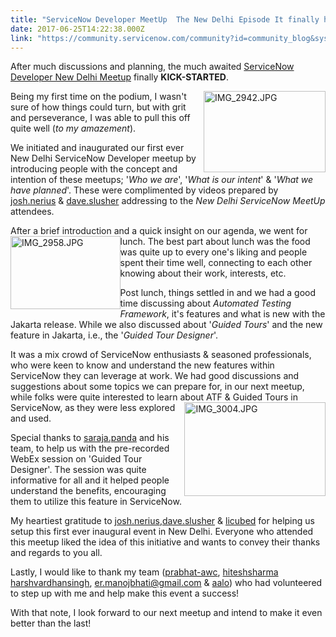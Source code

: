 ```yaml
---
title: "ServiceNow Developer MeetUp  The New Delhi Episode It finally happened"
date: 2017-06-25T14:22:38.000Z
link: "https://community.servicenow.com/community?id=community_blog&sys_id=71cd62e9dbd0dbc01dcaf3231f96190c"
---
```

<p>After much discussions and planning, the much awaited <a title="ww.meetup.com/New-Delhi-ServiceNow-Developer-Meetup/events/240240137/" href="https://www.meetup.com/New-Delhi-ServiceNow-Developer-Meetup/events/240240137/">ServiceNow Developer New Delhi Meetup</a> finally <strong>KICK-STARTED</strong>.</p><p><img   alt="IMG_2942.JPG" class="image-2 jive-image" height="130" src="ae73894edb50130468c1fb651f961987.iix" style="float: right;" width="195"/>Being my first time on the podium, I wasn't sure of how things could turn, but with grit and perseverance, I was able to pull this off quite well (<em>to my amazement</em>).</p><p></p><p>We initiated and inaugurated our first ever New Delhi ServiceNow Developer meetup by introducing people with the concept and intention of these meetups; '<em>Who we are</em>', '<em>What is our intent</em>' &amp; '<em>What we have planned</em>'. These were complimented by videos prepared by <a title="josh.nerius" __default_attr="17477" __jive_macro_name="user" _jive_internal="true" class="jive_macro jive_macro_user" data-orig-content="josh.nerius" data-renderedposition="115_771_88_16" href="/community?id=community_user_profile&user=1b1e4ee1dbd41fc09c9ffb651f96195f">josh.nerius</a> &amp; <a title="dave.slusher" __default_attr="17468" __jive_macro_name="user" class="jive_macro jive_macro_user" data-orig-content="dave.slusher" data-renderedposition="115_876_100_16" href="/community?id=community_user_profile&user=34225265dbd81fc09c9ffb651f96194b">dave.slusher</a> addressing to the <em>New Delhi ServiceNow MeetUp </em>attendees.</p><p></p><p>After a brief introduction and a quick insight on our agenda, we went for lunch. The best part about lunch was the food <img   alt="IMG_2958.JPG" class="image-1 jive-image" height="117" src="8da1e546db9c13043eb27a9e0f96196e.iix" style="height: 117px; width: 175.5px; float: left;" width="176"/>was quite up to every one's liking and people spent their time well, connecting to each other knowing about their work, interests, etc.</p><p></p><p>Post lunch, things settled in and we had a good time discussing about <em>Automated Testing Framework</em>, it's features and what is new with the Jakarta release. While we also discussed about '<em>Guided Tours</em>' and the new feature in Jakarta, i.e., the '<em>Guided Tour Designer</em>'.</p><p></p><p>It was a mix crowd of ServiceNow enthusiasts &amp; seasoned professionals, who were keen to know and understand the new features within ServiceNow they can leverage at work. We had good discussions and suggestions about some topics we can prepare for, in our next meetup, while folks were quite interested to learn about ATF &amp; Guided Tours in ServiceNow, as they <img   alt="IMG_3004.JPG" class="image-3 jive-image" height="150" src="3d2c58cadb9c17049c9ffb651f9619b5.iix" style="float: right; height: 150px; width: 225.54px;" width="226"/>were less explored and used.</p><p></p><p>Special thanks to <a title="saraja.panda" __default_attr="30296" __jive_macro_name="user" class="jive_macro jive_macro_user" data-orig-content="saraja.panda" data-renderedposition="388_120_102_16" href="/community?id=community_user_profile&user=d67192a9db981fc09c9ffb651f9619b6">saraja.panda</a> and his team, to help us with the pre-recorded WebEx session on 'Guided Tour Designer'. The session was quite informative for all and it helped people understand the benefits, encouraging them to utilize this feature in ServiceNow.</p><p></p><p>My heartiest gratitude to <a title="josh.nerius" __default_attr="17477" __jive_macro_name="user" _jive_internal="true" class="jive_macro jive_macro_user" data-orig-content="josh.nerius" data-renderedposition="451_166_88_16" href="/community?id=community_user_profile&user=1b1e4ee1dbd41fc09c9ffb651f96195f">josh.nerius</a>,<a title="dave.slusher" __default_attr="17468" __jive_macro_name="user" class="jive_macro jive_macro_user" data-orig-content="dave.slusher" data-renderedposition="451_258_100_16" href="/community?id=community_user_profile&user=34225265dbd81fc09c9ffb651f96194b">dave.slusher</a> &amp; <a title="licubed" __default_attr="89431" __jive_macro_name="user" class="jive_macro jive_macro_user" data-orig-content="licubed" data-renderedposition="451_375_64_16" href="/community?id=community_user_profile&user=5cee4621db181fc09c9ffb651f9619b7">licubed</a> for helping us setup this first ever inaugural event in New Delhi. Everyone who attended this meetup liked the idea of this initiative and wants to convey their thanks and regards to you all.</p><p></p><p>Lastly, I would like to thank my team (<a title="prabhat-awc" __default_attr="90947" __jive_macro_name="user" class="jive_macro jive_macro_user" data-orig-content="prabhat-awc" data-renderedposition="514_244.953125_98_16" href="/community?id=community_user_profile&user=5611d625db981fc09c9ffb651f96191e">prabhat-awc</a>, <a __default_attr="130203" __jive_macro_name="user" class="jive-link-profile-small jive_macro jive_macro_user" data-id="130203" data-objecttype="3" data-orig-content="hiteshsharma" data-renderedposition="514_350.953125_109_16" data-type="person" href="/community?id=community_user_profile&user=b2e11661dbd81fc09c9ffb651f9619f2" modifiedtitle="true" title="hiteshsharma,">hiteshsharma</a> <a title="harshvardhansingh" __default_attr="62694" __jive_macro_name="user" class="jive_macro jive_macro_user" data-orig-content="harshvardhansingh" data-renderedposition="514_463.953125_141_16" href="/community?id=community_user_profile&user=01d09221db981fc09c9ffb651f9619c2">harshvardhansingh</a>, <a title="er.manojbhati@gmail.com" __default_attr="81001" __jive_macro_name="user" class="jive_macro jive_macro_user" data-orig-content="er.manojbhati@gmail.com" data-renderedposition="514_612.953125_184_16" href="/community?id=community_user_profile&user=b68f46e9db181fc09c9ffb651f96195b">er.manojbhati@gmail.com</a> &amp; <a title="aalo" __default_attr="91071" __jive_macro_name="user" class="jive_macro jive_macro_user" data-orig-content="aalo" data-renderedposition="514_814.171875_46_16" href="/community?id=community_user_profile&user=78305aa5db581fc09c9ffb651f96192d">aalo</a>) who had volunteered to step up with me and help make this event a success!</p><p></p><p>With that note, I look forward to our next meetup and intend to make it even better than the last!</p>
